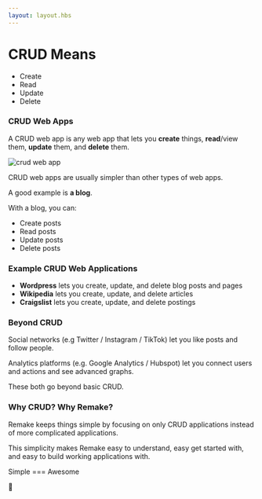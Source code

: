```yaml
---
layout: layout.hbs
---
```


# CRUD Means

* Create
* Read
* Update
* Delete

### CRUD Web Apps

A CRUD web app is any web app that lets you **create** things, **read**/view them, **update** them, and **delete** them.

![crud web app](/static/crud.png)

CRUD web apps are usually simpler than other types of web apps.

A good example is **a blog**.

With a blog, you can:

* Create posts
* Read posts
* Update posts
* Delete posts

### Example CRUD Web Applications
* **Wordpress** lets you create, update, and delete blog posts and pages
* **Wikipedia** lets you create, update, and delete articles
* **Craigslist** lets you create, update, and delete postings

### Beyond CRUD

Social networks (e.g Twitter / Instagram / TikTok) let you like posts and follow people. 

Analytics platforms (e.g. Google Analytics / Hubspot) let you connect users and actions and see advanced graphs. 

These both go beyond basic CRUD.

### Why CRUD? Why Remake?

Remake keeps things simple by focusing on only CRUD applications instead of more complicated applications.

This simplicity makes Remake easy to understand, easy get started with, and easy to build working applications with.

Simple === Awesome 

🤘





